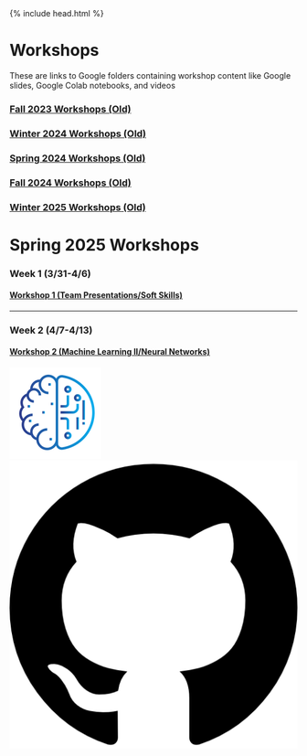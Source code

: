 <head>
  {% include head.html %}
  <title>CruX GitHub Page Home</title>
  <link rel="icon" type="image/x-icon" href="../images/favicon.ico">
</head>

<link rel="stylesheet" href="../css/styles.css">

# Workshops

These are links to Google folders containing workshop content like Google slides, Google Colab notebooks, and videos

### [Fall 2023 Workshops (Old)](FallWorkshops.md)

### [Winter 2024 Workshops (Old)](WinterWorkshops.md)

### [Spring 2024 Workshops (Old)](SpringWorkshops.md)

### [Fall 2024 Workshops (Old)](FallWorkshops24.md)

### [Winter 2025 Workshops (Old)](WinterWorkshops25.md)

# Spring 2025 Workshops

### Week 1 (3/31-4/6)
#### [Workshop 1 (Team Presentations/Soft Skills)](https://drive.google.com/drive/u/4/folders/1QAjno-1yo597CTk_EsTWZvLbi5hhFy0V)
---
### Week 2 (4/7-4/13)
#### [Workshop 2 (Machine Learning II/Neural Networks)](https://drive.google.com/drive/u/4/folders/1PR-sEV391IALwpEbkp-c8rk1EmsprOWZ)
<!-----

### Week 3 ()
#### MLK Holiday
---
### Week 4 ()
#### [Workshop 3 (Intermediate Python)](https://drive.google.com/drive/u/1/folders/1nnb3PFG5fWTaabronMR-OImTolXf4Xq-)
---
### Week 5 ()
#### [Workshop 4 (OpenBCI II/Data Streaming)](https://drive.google.com/drive/u/1/folders/1otB_0wD743qrS3f0o9RCeRacN0Whd_p2)
---

### Week 6 ()
#### [Workshop 5 (Signal Processing/BCI Intro)](https://drive.google.com/drive/u/1/folders/1Ncra9sj_75Pgnh5NfYTmd7vXngkAWthy)
---

### Week 7 ()
#### President's Day Holiday
---

### Week 8 ()
#### [Workshop 6 (EEG Analysis/Feature Extraction)](https://drive.google.com/drive/u/1/folders/1zBCckxlZqzAZudksLwOAculWmattV1oJ)
---

### Week 9 ()
#### [Workshop 7 (Machine Learning/Classification Algorithms)](https://drive.google.com/drive/u/1/folders/1MxKD2xwB6mZaYfryePV56xzwj1fJ7HC7)
---
### Week 10 ()
#### [Workshop 8 (End of Quarter Presentations)](https://drive.google.com/drive/u/1/folders/1xwRtULHY24l5WUjDfMPPHIBe9oJXNGD2)
----->

<footer>
    <div id = "images">
        <a href="https://cruxucla.com">
        <img  class = "logo" border = "0" src = "../images/cruxUclaLogo.webp" alt = "CruX UCLA"/>
        </a>
        <a href="https://github.com/CruXUCLA">
        <img class = "logo" border = "0" src = "../images/githubLogo.png" alt = "Github"/>
        </a>
    </div>
</footer>
